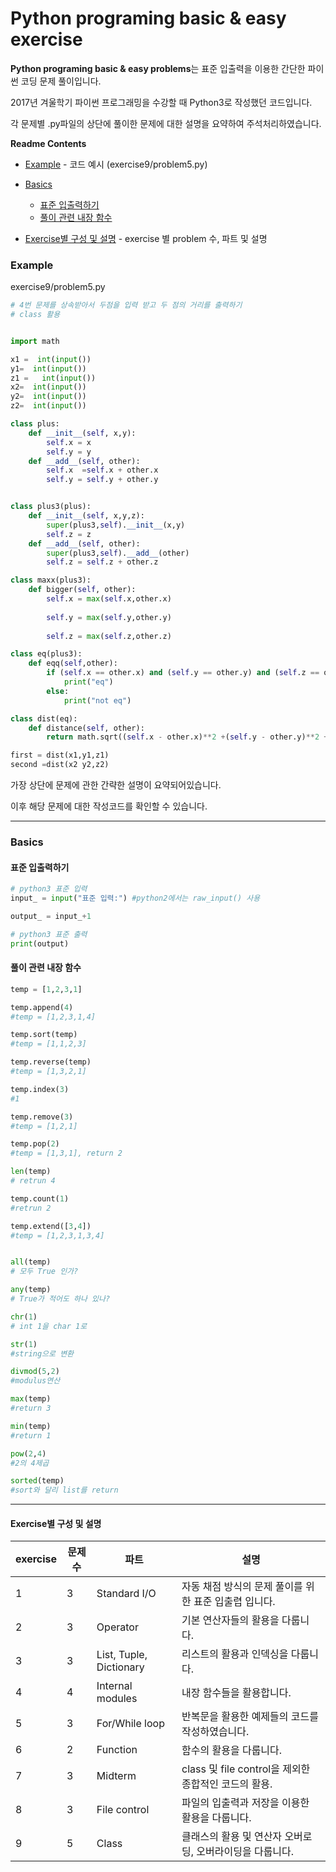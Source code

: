 # Python programing basic & easy exercise



<b>Python programing basic & easy problems</b>는 표준 입출력을 이용한 간단한 파이썬 코딩 문제 풀이입니다.


2017년 겨울학기 파이썬 프로그래밍을 수강할 때 Python3로 작성했던 코드입니다.

각 문제별 .py파일의 상단에 풀이한 문제에 대한 설명을 요약하여 주석처리하였습니다.



**Readme Contents**

- [Example](#Example) - 코드 예시 (exercise9/problem5.py)
- [Basics](#Basics) 
  - [표준 입출력하기](#표준-입출력하기) 
  - [풀이 관련 내장 함수](#풀이-관련-내장-함수) 

- [Exercise별 구성 및 설명](#Exercise별-구성-및-설명) - exercise 별 problem 수, 파트 및 설명 



### Example
exercise9/problem5.py

```py
# 4번 문제를 상속받아서 두점을 입력 받고 두 점의 거리를 출력하기
# class 활용


import math

x1 =  int(input())
y1=  int(input())
z1 =   int(input())
x2=  int(input())
y2=  int(input())
z2=  int(input())

class plus:
    def __init__(self, x,y):
        self.x = x
        self.y = y
    def __add__(self, other):
        self.x  =self.x + other.x
        self.y = self.y + other.y


class plus3(plus):
    def __init__(self, x,y,z):
        super(plus3,self).__init__(x,y)
        self.z = z
    def __add__(self, other):
        super(plus3,self).__add__(other)
        self.z = self.z + other.z

class maxx(plus3):
    def bigger(self, other):
        self.x = max(self.x,other.x)
        
        self.y = max(self.y,other.y)
        
        self.z = max(self.z,other.z)

class eq(plus3):
    def eqq(self,other):
        if (self.x == other.x) and (self.y == other.y) and (self.z == other.z):
            print("eq")
        else:
            print("not eq")

class dist(eq):
    def distance(self, other):
        return math.sqrt((self.x - other.x)**2 +(self.y - other.y)**2 +(self.z - other.z)**2)

first = dist(x1,y1,z1)
second =dist(x2 y2,z2)
```
가장 상단에 문제에 관한 간략한 설명이 요약되어있습니다.

이후 해당 문제에 대한 작성코드를 확인할 수 있습니다.

---

### Basics
#### 표준 입출력하기

```py
# python3 표준 입력
input_ = input("표준 입력:") #python2에서는 raw_input() 사용

output_ = input_+1

# python3 표준 출력
print(output)
```

#### 풀이 관련 내장 함수

```py
temp = [1,2,3,1]

temp.append(4) 
#temp = [1,2,3,1,4]

temp.sort(temp) 
#temp = [1,1,2,3]

temp.reverse(temp) 
#temp = [1,3,2,1]

temp.index(3) 
#1

temp.remove(3) 
#temp = [1,2,1]

temp.pop(2) 
#temp = [1,3,1], return 2

len(temp) 
# retrun 4

temp.count(1) 
#retrun 2

temp.extend([3,4]) 
#temp = [1,2,3,1,3,4]


all(temp)
# 모두 True 인가?

any(temp) 
# True가 적어도 하나 있나?

chr(1)
# int 1을 char 1로

str(1)
#string으로 변환

divmod(5,2)
#modulus연산

max(temp)
#return 3

min(temp)
#return 1

pow(2,4)
#2의 4제곱

sorted(temp) 
#sort와 달리 list를 return

```
---
#### Exercise별 구성 및 설명
| exercise | 문제 수 | 파트 | 설명 |
| ---- | ---- | -------- | ----------- |
| 1 | 3 | Standard I/O| 자동 채점 방식의 문제 풀이를 위한 표준 입출렵 입니다. |
| 2 | 3| Operator | 기본 연산자들의 활용을 다룹니다. |
| 3 | 3 | List, Tuple, Dictionary | 리스트의 활용과 인덱싱을 다룹니다. |
|4|4|Internal modules|내장 함수들을 활용합니다.|
|5|3|For/While loop|반복문을 활용한 예제들의 코드를 작성하였습니다.|
|6|2|Function|함수의 활용을 다룹니다.|
|7|3|Midterm|class 및 file control을 제외한 종합적인 코드의 활용.|
|8|3|File control|파일의 입출력과 저장을 이용한 활용을 다룹니다.|
|9|5|Class|클래스의 활용 및 연산자 오버로딩, 오버라이딩을 다룹니다.|